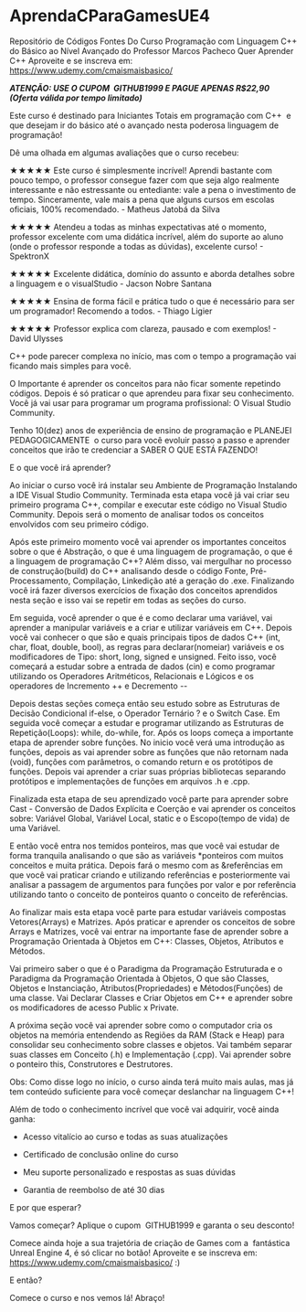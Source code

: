 # AprendaCParaGamesUE4
Repositório de Códigos Fontes Do Curso Programação com Linguagem C++ do Básico ao Nível Avançado do Professor  Marcos Pacheco
Quer Aprender C++ Aproveite e se inscreva em: https://www.udemy.com/cmaismaisbasico/

*****ATENÇÃO: USE O CUPOM  GITHUB1999  E PAGUE APENAS R$22,90 (Oferta válida por tempo limitado)*****

Este curso é destinado para Iniciantes Totais em programação com C++  e que desejam ir do básico até o avançado nesta poderosa linguagem de programação!

Dê uma olhada em algumas avaliações que o curso recebeu:

★★★★★ Este curso é simplesmente incrível! Aprendi bastante com pouco tempo, o professor consegue fazer com que seja algo realmente interessante e não estressante ou entediante: vale a pena o investimento de tempo. Sinceramente, vale mais a pena que alguns cursos em escolas oficiais, 100% recomendado. - Matheus Jatobá da Silva

★★★★★ Atendeu a todas as minhas expectativas até o momento, professor excelente com uma didática incrível, além do suporte ao aluno (onde o professor responde a todas as dúvidas), excelente curso! - SpektronX 

★★★★★ Excelente didática, domínio do assunto e aborda detalhes sobre a linguagem e o visualStudio - Jacson Nobre Santana

★★★★★ Ensina de forma fácil e prática tudo o que é necessário para ser um programador! Recomendo a todos. - Thiago Ligier

★★★★★ Professor explica com clareza, pausado e com exemplos! - David Ulysses 

C++ pode parecer complexa no início, mas com o tempo a programação vai ficando mais simples para você. 

O Importante é aprender os conceitos para não ficar somente repetindo códigos. Depois é só praticar o que aprendeu para fixar seu conhecimento. Você já vai usar para programar um programa profissional: O Visual Studio Community. 

Tenho 10(dez) anos de experiência de ensino de programação e PLANEJEI PEDAGOGICAMENTE  o curso para você evoluir passo a passo e aprender conceitos que irão te credenciar a SABER O QUE ESTÁ FAZENDO!

E o que você irá aprender?

Ao iniciar o curso você irá instalar seu Ambiente de Programação Instalando a IDE Visual Studio Community. Terminada esta etapa você já vai criar seu primeiro programa C++, compilar e executar este código no Visual Studio Community. Depois será o momento de analisar todos os conceitos envolvidos com seu primeiro código. 

Após este primeiro momento você vai aprender os importantes conceitos sobre o que é Abstração, o que é uma linguagem de programação, o que é a linguagem de programação C++? Além disso, vai mergulhar no processo de construção(build) do C++ analisando desde o código Fonte, Pré-Processamento, Compilação, Linkedição até a geração do .exe. Finalizando você irá fazer diversos exercícios de fixação dos conceitos aprendidos nesta seção e isso vai se repetir em todas as seções do curso.

Em seguida, você aprender o que é e como declarar uma variável, vai aprender a manipular variáveis e a criar e utilizar variáveis em C++. Depois você vai conhecer o que são e quais principais tipos de dados C++ (int, char, float, double, bool), as regras para declarar(nomeiar) variáveis e os modificadores de Tipo: short, long, signed e unsigned. Feito isso, você começará a estudar sobre a entrada de dados (cin) e como programar utilizando os Operadores Aritméticos, Relacionais e Lógicos e os operadores de Incremento ++ e Decremento --

Depois destas seções começa então seu estudo sobre as Estruturas de Decisão Condicional if-else, o Operador Ternário ? e o Switch Case. Em seguida você começar a estudar e programar utilizando as Estruturas de Repetição(Loops): while, do-while, for. Após os loops começa a importante etapa de aprender sobre funções. No inicio você verá uma introdução as funções, depois as vai aprender sobre as funções que não retornam nada (void), funções com parâmetros, o comando return e os protótipos de funções. Depois vai aprender a criar suas próprias bibliotecas separando protótipos e implementações de funções em arquivos .h e .cpp.

Finalizada esta etapa de seu aprendizado você parte para aprender sobre Cast - Conversão de Dados Explícita e Coerção e vai aprender os conceitos sobre: Variável Global, Variável Local, static e o Escopo(tempo de vida) de uma Variável.

E então você entra nos temidos ponteiros, mas que você vai estudar de forma tranquila analisando o que são as variáveis *ponteiros com muitos conceitos e muita prática. Depois fará o mesmo com as &referências em que você vai praticar criando e utilizando referências e posteriormente vai analisar a passagem de argumentos para funções por valor e por referência utilizando tanto o conceito de ponteiros quanto o conceito de referências.

Ao finalizar mais esta etapa você parte para estudar variáveis compostas Vetores(Arrays) e Matrizes. Após praticar e aprender os conceitos de sobre Arrays e Matrizes, você vai entrar na importante fase de aprender sobre a Programação Orientada à Objetos em C++: Classes, Objetos, Atributos e Métodos.

Vai primeiro saber o que é o Paradigma da Programação Estruturada e o Paradigma da Programação Orientada à Objetos, O que são Classes, Objetos e Instanciação, Atributos(Propriedades) e Métodos(Funções) de uma classe. Vai Declarar Classes e Criar Objetos em C++ e aprender sobre os modificadores de acesso Public x Private.

A próxima seção você vai aprender sobre como o computador cria os objetos na memória entendendo as Regiões da RAM (Stack e Heap) para consolidar seu conhecimento sobre classes e objetos. Vai também separar suas classes em Conceito (.h) e Implementação (.cpp). Vai aprender sobre o ponteiro this, Construtores e Destrutores.

Obs: Como disse logo no início, o curso ainda terá muito mais aulas, mas já tem conteúdo suficiente para você começar deslanchar na linguagem C++!

Além de todo o conhecimento incrível que você vai adquirir, você ainda ganha:

 - Acesso vitalício ao curso e todas as suas atualizações

- Certificado de conclusão online do curso

- Meu suporte personalizado e respostas as suas dúvidas

- Garantia de reembolso de até 30 dias

E por que esperar? 

Vamos começar? Aplique o cupom  GITHUB1999  e garanta o seu desconto!

Comece ainda hoje a sua trajetória de criação de Games com a  fantástica Unreal Engine 4, é só clicar no botão! 
Aproveite e se inscreva em: https://www.udemy.com/cmaismaisbasico/   :)

E então? 

Comece o curso e nos vemos lá! Abraço!


